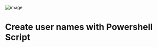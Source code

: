 

<p align="center">
  
![image](https://github.com/user-attachments/assets/e91b56a9-ef4b-4398-a264-3847424e4f8c)
</p>

<h1>Create user names with Powershell Script</h1>
